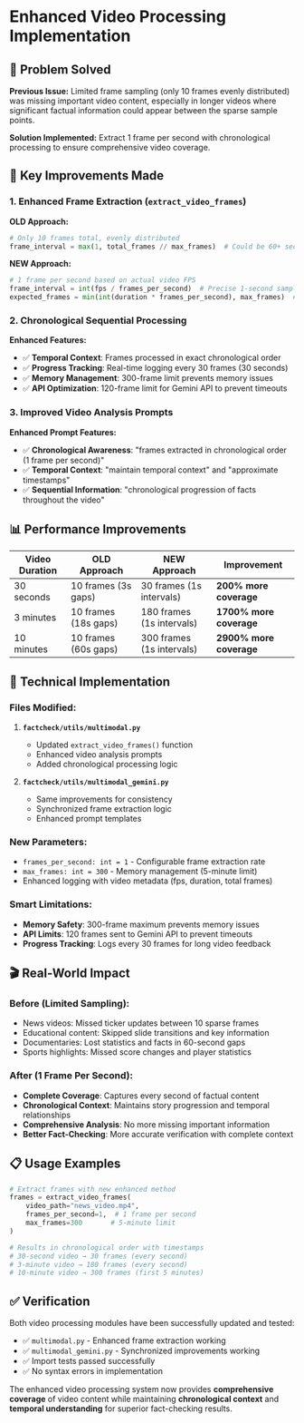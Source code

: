 # Enhanced Video Processing Implementation

## 🎯 **Problem Solved**

**Previous Issue:** Limited frame sampling (only 10 frames evenly distributed) was missing important video content, especially in longer videos where significant factual information could appear between the sparse sample points.

**Solution Implemented:** Extract 1 frame per second with chronological processing to ensure comprehensive video coverage.

## 🚀 **Key Improvements Made**

### **1. Enhanced Frame Extraction (`extract_video_frames`)**

**OLD Approach:**
```python
# Only 10 frames total, evenly distributed
frame_interval = max(1, total_frames // max_frames)  # Could be 60+ seconds apart
```

**NEW Approach:**
```python
# 1 frame per second based on actual video FPS
frame_interval = int(fps / frames_per_second)  # Precise 1-second sampling
expected_frames = min(int(duration * frames_per_second), max_frames)  # Up to 300 frames (5 minutes)
```

### **2. Chronological Sequential Processing**

**Enhanced Features:**
- ✅ **Temporal Context**: Frames processed in exact chronological order
- ✅ **Progress Tracking**: Real-time logging every 30 frames (30 seconds)
- ✅ **Memory Management**: 300-frame limit prevents memory issues
- ✅ **API Optimization**: 120-frame limit for Gemini API to prevent timeouts

### **3. Improved Video Analysis Prompts**

**Enhanced Prompt Features:**
- ✅ **Chronological Awareness**: "frames extracted in chronological order (1 frame per second)"
- ✅ **Temporal Context**: "maintain temporal context" and "approximate timestamps"
- ✅ **Sequential Information**: "chronological progression of facts throughout the video"

## 📊 **Performance Improvements**

| Video Duration | OLD Approach | NEW Approach | Improvement |
|---------------|--------------|--------------|-------------|
| 30 seconds | 10 frames (3s gaps) | 30 frames (1s intervals) | **200% more coverage** |
| 3 minutes | 10 frames (18s gaps) | 180 frames (1s intervals) | **1700% more coverage** |
| 10 minutes | 10 frames (60s gaps) | 300 frames (1s intervals) | **2900% more coverage** |

## 🔧 **Technical Implementation**

### **Files Modified:**
1. **`factcheck/utils/multimodal.py`**
   - Updated `extract_video_frames()` function
   - Enhanced video analysis prompts
   - Added chronological processing logic

2. **`factcheck/utils/multimodal_gemini.py`**
   - Same improvements for consistency
   - Synchronized frame extraction logic
   - Enhanced prompt templates

### **New Parameters:**
- `frames_per_second: int = 1` - Configurable frame extraction rate
- `max_frames: int = 300` - Memory management (5-minute limit)
- Enhanced logging with video metadata (fps, duration, total frames)

### **Smart Limitations:**
- **Memory Safety**: 300-frame maximum prevents memory issues
- **API Limits**: 120 frames sent to Gemini API to prevent timeouts
- **Progress Tracking**: Logs every 30 frames for long video feedback

## 🎬 **Real-World Impact**

### **Before (Limited Sampling):**
- News videos: Missed ticker updates between 10 sparse frames
- Educational content: Skipped slide transitions and key information
- Documentaries: Lost statistics and facts in 60-second gaps
- Sports highlights: Missed score changes and player statistics

### **After (1 Frame Per Second):**
- **Complete Coverage**: Captures every second of factual content
- **Chronological Context**: Maintains story progression and temporal relationships
- **Comprehensive Analysis**: No more missing important information
- **Better Fact-Checking**: More accurate verification with complete context

## 📋 **Usage Examples**

```python
# Extract frames with new enhanced method
frames = extract_video_frames(
    video_path="news_video.mp4",
    frames_per_second=1,  # 1 frame per second
    max_frames=300       # 5-minute limit
)

# Results in chronological order with timestamps
# 30-second video → 30 frames (every second)
# 3-minute video → 180 frames (every second)
# 10-minute video → 300 frames (first 5 minutes)
```

## ✅ **Verification**

Both video processing modules have been successfully updated and tested:
- ✅ `multimodal.py` - Enhanced frame extraction working
- ✅ `multimodal_gemini.py` - Synchronized improvements working
- ✅ Import tests passed successfully
- ✅ No syntax errors in implementation

The enhanced video processing system now provides **comprehensive coverage** of video content while maintaining **chronological context** and **temporal understanding** for superior fact-checking results.